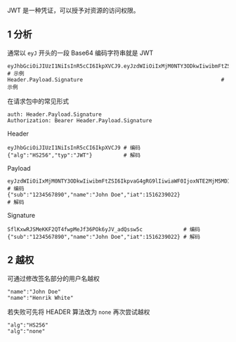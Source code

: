  JWT 是一种凭证，可以授予对资源的访问权限。

## 1 分析

通常以 `eyJ` 开头的一段 Base64 编码字符串就是 JWT

```
eyJhbGciOiJIUzI1NiIsInR5cCI6IkpXVCJ9.eyJzdWIiOiIxMjM0NTY3ODkwIiwibmFtZSI6IkpvaG4gRG9lIiwiaWF0IjoxNTE2MjM5MDIyfQ.SflKxwRJSMeKKF2QT4fwpMeJf36POk6yJV_adQssw5c # 示例
Header.Payload.Signature                                            # 示例
```

在请求包中的常见形式

```
auth: Header.Payload.Signature
Authorization: Bearer Header.Payload.Signature
```

Header

```
eyJhbGciOiJIUzI1NiIsInR5cCI6IkpXVCJ9 # 编码
{"alg":"HS256","typ":"JWT"}          # 解码
```

Payload

```
eyJzdWIiOiIxMjM0NTY3ODkwIiwibmFtZSI6IkpvaG4gRG9lIiwiaWF0IjoxNTE2MjM5MDIyfQ # 编码
{"sub":"1234567890","name":"John Doe","iat":1516239022}                    # 解码
```

Signature

```
SflKxwRJSMeKKF2QT4fwpMeJf36POk6yJV_adQssw5c             # 编码
{"sub":"1234567890","name":"John Doe","iat":1516239022} # 解码
```

## 2 越权

可通过修改签名部分的用户名越权

```
"name":"John Doe"
"name":"Henrik White"
```

若失败可先将 HEADER 算法改为 `none` 再次尝试越权

```
"alg":"HS256"
"alg":"none"
```

